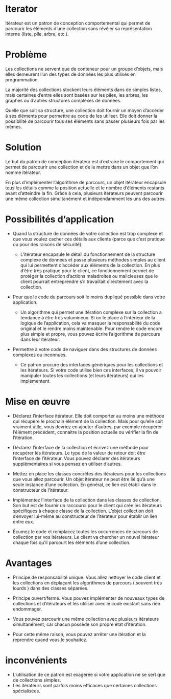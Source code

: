 # Iterator 

Itérateur est un patron de conception comportemental qui permet de parcourir les éléments d’une collection sans révéler sa représentation interne (liste, pile, arbre, etc.).  

# Problème  

Les collections ne servent que de conteneur pour un groupe d’objets, mais elles demeurent l’un des types de données les plus utilisés en programmation.  

La majorité des collections stockent leurs éléments dans de simples listes, mais certaines d’entre elles sont basées sur les piles, les arbres, les graphes ou d’autres structures complexes de données.  

Quelle que soit sa structure, une collection doit fournir un moyen d’accéder à ses éléments pour permettre au code de les utiliser. Elle doit donner la possibilité de parcourir tous ses éléments sans passer plusieurs fois par les mêmes.  

# Solution  

Le but du patron de conception itérateur est d’extraire le comportement qui permet de parcourir une collection et de le mettre dans un objet que l’on nomme itérateur.  

En plus d’implémenter l’algorithme de parcours, un objet itérateur encapsule tous les détails comme la position actuelle et le nombre d’éléments restants avant d’atteindre la fin. Grâce à cela, plusieurs itérateurs peuvent parcourir une même collection simultanément et indépendamment les uns des autres.  

# Possibilités d’application  

* Quand la structure de données de votre collection est trop complexe et que vous voulez cacher ces détails aux clients (parce que c’est pratique ou pour des raisons de sécurité).

   * L’itérateur encapsule le détail du fonctionnement de la structure complexe de données et passe plusieurs méthodes simples au client qui lui permettent d’accéder aux éléments de la collection. En plus d’être très pratique pour le client, ce fonctionnement permet de protéger la collection d’actions maladroites ou malicieuses que le client pourrait entreprendre s’il travaillait directement avec la collection.  

* Pour que le code du parcours soit le moins dupliqué possible dans votre application.

    * Un algorithme qui permet une itération complexe sur la collection a tendance à être très volumineux. Si on le place à l’intérieur de la logique de l’application, cela va masquer la responsabilité du code original et le rendre moins maintenable. Pour rendre le code encore plus simple et propre, vous pouvez écrire l’algorithme de parcours dans leur itérateur.  

* Permettre à votre code de naviguer dans des structures de données complexes ou inconnues.
  
    * Ce patron procure des interfaces génériques pour les collections et les itérateurs. Si votre code utilise bien ces interfaces, il va pouvoir manipuler toutes les collections (et leurs itérateurs) qui les implémentent.  

# Mise en œuvre  

* Déclarez l’interface itérateur. Elle doit comporter au moins une méthode qui récupère le prochain élément de la collection. Mais pour qu’elle soit vraiment utile, vous devriez en ajouter d’autres, par exemple récupérer l’élément précédent, connaitre la position actuelle ou vérifier la fin de l’itération.

* Déclarez l’interface de la collection et écrivez une méthode pour récupérer les itérateurs. Le type de la valeur de retour doit être l’interface de l’itérateur. Vous pouvez déclarer des itérateurs supplémentaires si vous pensez en utiliser d’autres.

* Mettez en place les classes concrètes des itérateurs pour les collections que vous allez parcourir. Un objet itérateur ne peut être lié qu’à une seule instance d’une collection. En général, ce lien est établi dans le constructeur de l’itérateur.

* Implémentez l’interface de la collection dans les classes de collection. Son but est de fournir un raccourci pour le client qui crée les itérateurs spécifiques à chaque classe de la collection. L’objet collection doit s’envoyer lui-même au constructeur de l’itérateur pour établir un lien entre eux.

* Écumez le code et remplacez toutes les occurrences de parcours de collection par vos itérateurs. Le client va chercher un nouvel itérateur chaque fois qu’il parcourt les éléments d’une collection.  

# Avantages 

* Principe de responsabilité unique. Vous allez nettoyer le code client et les collections en déplaçant les algorithmes de parcours ( souvent très lourds ) dans des classes séparées.  

* Principe ouvert/fermé. Vous pouvez implémenter de nouveaux types de collections et d’itérateurs et les utiliser avec le code existant sans rien endommager.  
  
* Vous pouvez parcourir une même collection avec plusieurs itérateurs simultanément, car chacun possède son propre état d’itération.  
  
* Pour cette même raison, vous pouvez arrêter une itération et la reprendre quand vous le souhaitez.  

# inconvénients

* L’utilisation de ce patron est exagérée si votre application ne se sert que de collections simples.  
* Les itérateurs sont parfois moins efficaces que certaines collections spécialisées.  

